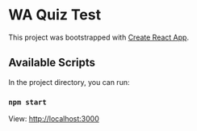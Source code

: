 # WA Quiz Test

This project was bootstrapped with [Create React App](https://github.com/facebook/create-react-app).

## Available Scripts

In the project directory, you can run:

### `npm start`

View: [http://localhost:3000](http://localhost:3000)
